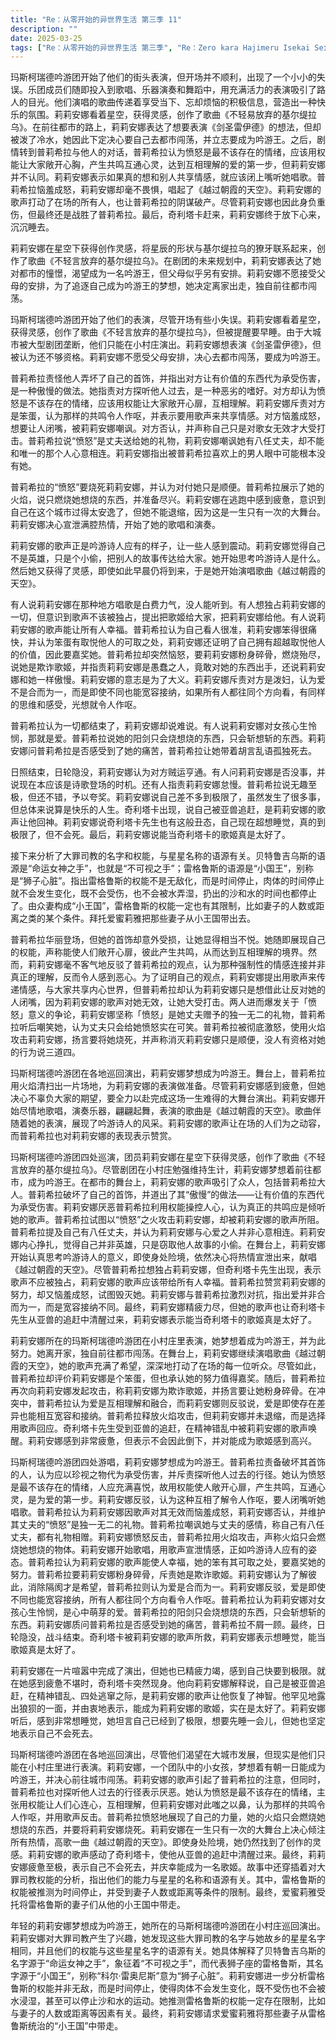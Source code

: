 ```yaml
---
title: "Re：从零开始的异世界生活 第三季 11"
description: ""
date: 2025-03-25
tags: ["Re：从零开始的异世界生活 第三季", "Re：Zero kara Hajimeru Isekai Seikatsu 3rd Season", "202410"]
---
```


玛斯柯瑞德吟游团开始了他们的街头表演，但开场并不顺利，出现了一个小小的失误。乐团成员们随即投入到歌唱、乐器演奏和舞蹈中，用充满活力的表演吸引了路人的目光。他们演唱的歌曲传递着享受当下、忘却烦恼的积极信息，营造出一种快乐的氛围。莉莉安娜看着星空，获得灵感，创作了歌曲《不轻易放弃的基尔缇拉乌》。在前往都市的路上，莉莉安娜表达了想要表演《剑圣雷伊德》的想法，但却被泼了冷水，她因此下定决心要自己去都市闯荡，并立志要成为吟游王。之后，剧情转到普莉希拉与他人的对话，普莉希拉认为愤怒是最不该存在的情绪，应该用权能让大家敞开心胸，产生共鸣互通心灵，达到互相理解的爱的第一步，但莉莉安娜并不认同。莉莉安娜表示如果真的想和别人共享情感，就应该闭上嘴听她唱歌。普莉希拉恼羞成怒，莉莉安娜却毫不畏惧，唱起了《越过朝霞的天空》。莉莉安娜的歌声打动了在场的所有人，也让普莉希拉的阴谋破产。尽管莉莉安娜也因此身负重伤，但最终还是战胜了普莉希拉。最后，奇利塔卡赶来，莉莉安娜终于放下心来，沉沉睡去。

莉莉安娜在星空下获得创作灵感，将星辰的形状与基尔缇拉乌的獠牙联系起来，创作了歌曲《不轻言放弃的基尔缇拉乌》。在剧团的未来规划中，莉莉安娜表达了她对都市的憧憬，渴望成为一名吟游王，但父母似乎另有安排。莉莉安娜不愿接受父母的安排，为了追逐自己成为吟游王的梦想，她决定离家出走，独自前往都市闯荡。

玛斯柯瑞德吟游团开始了他们的表演，尽管开场有些小失误。莉莉安娜看着星空，获得灵感，创作了歌曲《不轻言放弃的基尔缇拉乌》，但被提醒要早睡。由于大城市被大型剧团垄断，他们只能在小村庄演出。莉莉安娜想表演《剑圣雷伊德》，但被认为还不够资格。莉莉安娜不愿受父母安排，决心去都市闯荡，要成为吟游王。

普莉希拉责怪他人弄坏了自己的首饰，并指出对方让有价值的东西代为承受伤害，是一种傲慢的做法。她指责对方探听他人过去，是一种恶劣的嗜好。对方却认为愤怒是不该存在的情绪，应该用权能让大家敞开心扉，互相理解。莉莉安娜斥责对方是笨蛋，认为那样的共鸣令人作呕，并表示要用歌声来共享情感。对方恼羞成怒，想要让人闭嘴，被莉莉安娜嘲讽。对方否认，并声称自己只是对歌女无效才大受打击。普莉希拉说“愤怒”是丈夫送给她的礼物，莉莉安娜嘲讽她有八任丈夫，却不能和唯一的那个人心意相连。莉莉安娜指出被普莉希拉喜欢上的男人眼中可能根本没有她。

普莉希拉的“愤怒”要烧死莉莉安娜，并认为对付她只是顺便。普莉希拉展示了她的火焰，说只燃烧她想烧的东西，并准备尽兴。莉莉安娜在逃跑中感到疲惫，意识到自己在这个城市过得太安逸了，但她不能退缩，因为这是一生只有一次的大舞台。莉莉安娜决心宣泄满腔热情，开始了她的歌唱和演奏。

莉莉安娜的歌声正是吟游诗人应有的样子，让一些人感到震动。莉莉安娜觉得自己不是英雄，只是个小偷，把别人的故事传达给大家。她开始思考吟游诗人是什么。然后她又获得了灵感，即使如此早晨仍将到来，于是她开始演唱歌曲《越过朝霞的天空》。

有人说莉莉安娜在那种地方唱歌是白费力气，没人能听到。有人想独占莉莉安娜的一切，但意识到歌声不该被独占，提出把歌姬给大家，把莉莉安娜给他。有人说莉莉安娜的歌声能让所有人幸福。普莉希拉认为自己看人很准，莉莉安娜笨得很痛快，并认为笨蛋有取悦他人的可取之处，莉莉安娜还证明了自己拥有超越取悦他人的价值，因此要嘉奖她。普莉希拉却突然恼怒，要莉莉安娜粉身碎骨，燃烧殆尽，说她是欺诈歌姬，并指责莉莉安娜是愚蠢之人，竟敢对她的东西出手，还说莉莉安娜和她一样傲慢。莉莉安娜的意志是为了大义。莉莉安娜斥责对方是泼妇，认为爱不是合而为一，而是即使不同也能宽容接纳，如果所有人都往同个方向看，有同样的思维和感受，光想就令人作呕。

普莉希拉认为一切都结束了，莉莉安娜却说难说。有人说莉莉安娜对女孩心生怜悯，那就是爱。普莉希拉说她的阳剑只会烧想烧的东西，只会斩想斩的东西。莉莉安娜问普莉希拉是否感受到了她的痛苦，普莉希拉让她带着胡言乱语孤独死去。

日照结束，日轮隐没，莉莉安娜认为对方贼运亨通。有人问莉莉安娜是否没事，并说现在本应该是诗歌登场的时机。还有人指责莉莉安娜怠慢。普莉希拉说无趣至极，但还不错，予以夸奖。莉莉安娜说自己差不多到极限了，虽然发生了很多事，但总体来说算是快乐的人生。奇利塔卡出现，说自己被亚兽追赶，是莉莉安娜的歌声让他回神。莉莉安娜说奇利塔卡先生也有这般丑态，自己现在超想睡觉，真的到极限了，但不会死。最后，莉莉安娜说能当奇利塔卡的歌姬真是太好了。

接下来分析了大罪司教的名字和权能，与星星名称的语源有关。贝特鲁吉乌斯的语源是“命运女神之手”，也就是“不可视之手”；雷格鲁斯的语源是“小国王”，别称是“狮子心脏”。指出雷格鲁斯的权能不是无敌化，而是时间停止，肉体的时间停止就不会发生变化，既不会受伤，也不会被水弄湿，扔出的沙和水的时间也都停止了。由众妻构成“小王国”，雷格鲁斯的权能一定也有其限制，比如妻子的人数或距离之类的某个条件。拜托爱蜜莉雅把那些妻子从小王国带出去。

普莉希拉华丽登场，但她的首饰却意外受损，让她显得相当不悦。她随即展现自己的权能，声称能使人们敞开心扉，彼此产生共鸣，从而达到互相理解的境界。然而，莉莉安娜毫不客气地反驳了普莉希拉的观点，认为那种强制性的情感连接并非真正的理解，反而令人感到恶心。为了证明自己的观点，莉莉安娜提出用歌声来传递情感，与大家共享内心世界，但普莉希拉却认为莉莉安娜只是想借此让反对她的人闭嘴，因为莉莉安娜的歌声对她无效，让她大受打击。两人进而爆发关于「愤怒」意义的争论，莉莉安娜坚称「愤怒」是她丈夫赠予的独一无二的礼物，普莉希拉听后嘲笑她，认为丈夫只会给她愤怒实在可笑。普莉希拉被彻底激怒，使用火焰攻击莉莉安娜，扬言要将她烧死，并声称消灭莉莉安娜只是顺便，没人有资格对她的行为说三道四。

玛斯柯瑞德吟游团在各地巡回演出，莉莉安娜梦想成为吟游王。舞台上，普莉希拉用火焰清扫出一片场地，为莉莉安娜的表演做准备。尽管莉莉安娜感到疲惫，但她决心不辜负大家的期望，要全力以赴完成这场一生难得的大舞台演出。莉莉安娜开始尽情地歌唱，演奏乐器，翩翩起舞，表演的歌曲是《越过朝霞的天空》。歌曲伴随着她的表演，展现了吟游诗人的风采。莉莉安娜的歌声让在场的人们为之动容，而普莉希拉也对莉莉安娜的表现表示赞赏。

玛斯柯瑞德吟游团四处巡演，团员莉莉安娜在星空下获得灵感，创作了歌曲《不轻言放弃的基尔缇拉乌》。尽管剧团在小村庄勉强维持生计，莉莉安娜梦想着前往都市，成为吟游王。在都市的舞台上，莉莉安娜的歌声吸引了众人，包括普莉希拉大人。普莉希拉破坏了自己的首饰，并道出了其“傲慢”的做法——让有价值的东西代为承受伤害。莉莉安娜厌恶普莉希拉利用权能操控人心，认为真正的共鸣应是倾听她的歌声。普莉希拉试图以“愤怒”之火攻击莉莉安娜，却被莉莉安娜的歌声所阻。普莉希拉提及自己有八任丈夫，并认为莉莉安娜与心爱之人并非心意相连。莉莉安娜内心挣扎，觉得自己并非英雄，只是窃取他人故事的小偷。在舞台上，莉莉安娜开始认真思考吟游诗人的意义，即使身处险境，依然决心将热情宣泄出来，献唱《越过朝霞的天空》。尽管普莉希拉想独占莉莉安娜，但奇利塔卡先生出现，表示歌声不应被独占，莉莉安娜的歌声应该带给所有人幸福。普莉希拉赞赏莉莉安娜的努力，却又恼羞成怒，试图毁灭她。莉莉安娜与普莉希拉激烈对抗，指出爱并非合而为一，而是宽容接纳不同。最终，莉莉安娜精疲力尽，但她的歌声也让奇利塔卡先生从亚兽的追赶中清醒过来，莉莉安娜表示能当奇利塔卡的歌姬真是太好了。

莉莉安娜所在的玛斯柯瑞德吟游团在小村庄里表演，她梦想着成为吟游王，并为此努力。她离开家，独自前往都市闯荡。在舞台上，莉莉安娜继续演唱歌曲《越过朝霞的天空》，她的歌声充满了希望，深深地打动了在场的每一位听众。尽管如此，普莉希拉却评价莉莉安娜是个笨蛋，但也承认她的努力值得嘉奖。随后，普莉希拉再次向莉莉安娜发起攻击，称莉莉安娜为欺诈歌姬，并扬言要让她粉身碎骨。在冲突中，普莉希拉认为爱是互相理解和融合，而莉莉安娜则反驳说，爱是即使存在差异也能相互宽容和接纳。普莉希拉释放火焰攻击，但莉莉安娜并未退缩，而是选择用歌声回应。奇利塔卡先生受到亚兽的追赶，在精神错乱中被莉莉安娜的歌声唤醒。莉莉安娜感到非常疲惫，但表示不会因此倒下，并对能成为歌姬感到高兴。

玛斯柯瑞德吟游团四处游唱，莉莉安娜梦想成为吟游王。普莉希拉责备破坏其首饰的人，认为应以珍视之物代为承受伤害，并斥责探听他人过去的行径。她认为愤怒是最不该存在的情绪，人应充满喜悦，故用权能使人敞开心扉，产生共鸣，互通心灵，是为爱的第一步。莉莉安娜反驳，认为这种互相了解令人作呕，要人闭嘴听她唱歌。普莉希拉认为莉莉安娜因歌声对其无效而恼羞成怒，莉莉安娜否认，并维护其丈夫的“愤怒”是独一无二的礼物。普莉希拉嘲讽她与丈夫的感情，称自己有八任丈夫，都有礼物相赠。莉莉安娜愤怒反击，普莉希拉用火焰攻击，声称火焰只会燃烧她想烧的物体。莉莉安娜开始歌唱，用歌声宣泄情感，正如吟游诗人应有的姿态。普莉希拉认为莉莉安娜的歌声能使人幸福，她的笨有其可取之处，要嘉奖她的努力。普莉希拉要莉莉安娜粉身碎骨，斥责她是欺诈歌姬。莉莉安娜认为了解彼此，消除隔阂才是希望，普莉希拉则认为爱是合而为一。莉莉安娜反驳，爱是即使不同也能宽容接纳，所有人都往同个方向看令人作呕。普莉希拉认为莉莉安娜对女孩心生怜悯，是心中萌芽的爱。普莉希拉的阳剑只会烧想烧的东西，只会斩想斩的东西。莉莉安娜质问普莉希拉是否感受到她的痛苦，普莉希拉不屑一顾。最终，日轮隐没，战斗结束。奇利塔卡被莉莉安娜的歌声所救，莉莉安娜表示想睡觉，能当歌姬真是太好了。

莉莉安娜在一片喧嚣中完成了演出，但她也已精疲力竭，感到自己快要到极限。就在她感到疲惫不堪时，奇利塔卡突然现身。他向莉莉安娜解释说，自己是被亚兽追赶，在精神错乱、四处逃窜之际，是莉莉安娜的歌声让他恢复了神智。他罕见地露出狼狈的一面，并由衷地表示，能成为莉莉安娜的歌姬，实在是太好了。莉莉安娜听后，感到非常想睡觉，她坦言自己已经到了极限，想要先睡一会儿，但她也坚定地表示自己不会死去。

玛斯柯瑞德吟游团在各地巡回演出，尽管他们渴望在大城市发展，但现实是他们只能在小村庄里进行表演。莉莉安娜，一个团队中的小女孩，梦想着有朝一日能成为吟游王，并决心前往城市闯荡。莉莉安娜的歌声引起了普莉希拉的注意，但同时，普莉希拉也对探听他人过去的行径表示厌恶。她认为愤怒是最不该存在的情绪，主张用权能让人们心连心，互相理解，但莉莉安娜对此嗤之以鼻，认为那样的共鸣令人作呕，并用歌声反击。普莉希拉愤怒地展现了自己的力量，她的火焰只会燃烧她想烧的东西，并要将莉莉安娜烧死。莉莉安娜在一生只有一次的大舞台上决心倾注所有热情，高歌一曲《越过朝霞的天空》。即使身处险境，她仍然找到了创作的灵感。莉莉安娜的歌声感动了奇利塔卡，使他从亚兽的追赶中清醒过来。最终，莉莉安娜疲惫至极，表示自己不会死去，并庆幸能成为一名歌姬。故事中还穿插着对大罪司教权能的分析，指出他们的能力与星星的名称和语源有关。其中，雷格鲁斯的权能被推测为时间停止，并受到妻子人数或距离等条件的限制。最终，爱蜜莉雅受托将雷格鲁斯的妻子们从他的小王国中带走。

年轻的莉莉安娜梦想成为吟游王，她所在的马斯柯瑞德吟游团在小村庄巡回演出。莉莉安娜对大罪司教产生了兴趣，她发现这些大罪司教的名字与她故乡的星星名字相同，并且他们的权能与这些星星名字的语源有关。她具体解释了贝特鲁吉乌斯的名字源于“命运女神之手”，象征着“不可视之手”，而代表狮子座的雷格鲁斯，其名字源于“小国王”，别称“科尔·雷奥尼斯”意为“狮子心脏”。莉莉安娜进一步分析雷格鲁斯的权能并非无敌，而是时间停止，使得肉体不会发生变化，既不受伤也不会被水浸湿，甚至可以停止沙和水的运动。她推测雷格鲁斯的权能一定存在限制，比如与妻子的人数或距离等因素有关。最终，莉莉安娜请求爱蜜莉雅将那些妻子从雷格鲁斯统治的“小王国”中带走。